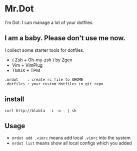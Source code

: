# Mr.Dot
I'm Dot. I can manage a lot of your dotfiles.

## I am a baby. Please don't use me now.

I collect some starter tools for dotfiles.

- ( Zsh + Oh-my-zsh ) by Zgen
- Vim + VimPlug
- TMUX + TPM

```
.mrdot    : create rc file to $HOME
.dotfiles : your custom dotfiles in git repo
```

## install
```
curl http://blabla  -L -o - | sh
```

## Usage
- `mrdot add .vimrc` means add local `.vimrc` into the system
- `mrdot list` means show all local configs which you added
